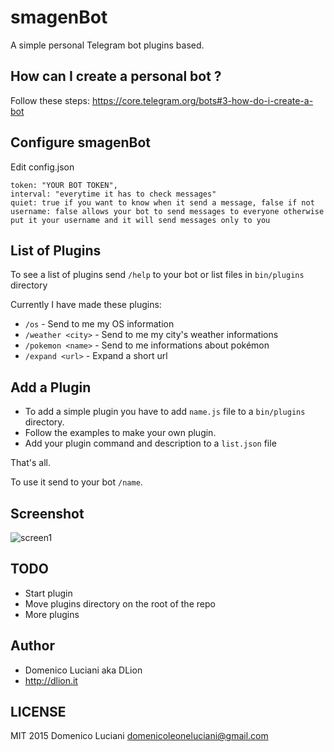 # smagenBot
A simple personal Telegram bot plugins based.

## How can I create a personal bot ?
Follow these steps: https://core.telegram.org/bots#3-how-do-i-create-a-bot

## Configure smagenBot
Edit config.json
```
token: "YOUR BOT TOKEN",
interval: "everytime it has to check messages"
quiet: true if you want to know when it send a message, false if not
username: false allows your bot to send messages to everyone otherwise put it your username and it will send messages only to you
```

## List of Plugins
To see a list of plugins send `/help` to your bot or list files in `bin/plugins` directory

Currently I have made these plugins:
* `/os` - Send to me my OS information
* `/weather <city>` - Send to me my city's weather informations
* `/pokemon <name>` - Send to me informations about <name> pokémon
* `/expand <url>` - Expand a short url

## Add a Plugin
* To add a simple plugin you have to add `name.js` file to a `bin/plugins` directory.
* Follow the examples to make your own plugin.
* Add your plugin command and description to a `list.json` file

That's all.

To use it send to your bot `/name`.

## Screenshot
![screen1](http://i.imgur.com/ZM2MzKa.png)

## TODO
* Start plugin
* Move plugins directory on the root of the repo
* More plugins

## Author
* Domenico Luciani aka DLion
* http://dlion.it

## LICENSE
MIT 2015 Domenico Luciani domenicoleoneluciani@gmail.com
